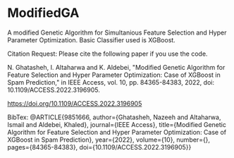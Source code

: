 # ModifiedGA

A modified Genetic Algorithm for Simultanious Feature Selection and Hyper Parameter Optimization.
Basic Classifier used is XGBoost.

Citation Request: Please cite the following paper if you use the code.

N. Ghatasheh, I. Altaharwa and K. Aldebei, "Modified Genetic Algorithm for Feature Selection and Hyper Parameter Optimization: Case of XGBoost in Spam Prediction," in IEEE Access, vol. 10, pp. 84365-84383, 2022, doi: 10.1109/ACCESS.2022.3196905.

https://doi.org/10.1109/ACCESS.2022.3196905

BibTex:
@ARTICLE{9851666,  author={Ghatasheh, Nazeeh and Altaharwa, Ismail and Aldebei, Khaled},  journal={IEEE Access},   title={Modified Genetic Algorithm for Feature Selection and Hyper Parameter Optimization: Case of XGBoost in Spam Prediction},   year={2022},  volume={10},  number={},  pages={84365-84383},  doi={10.1109/ACCESS.2022.3196905}}
